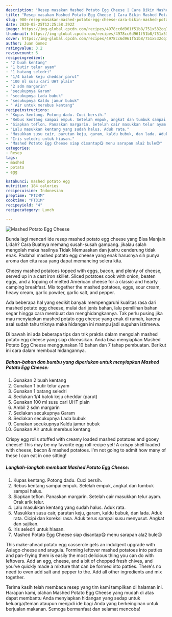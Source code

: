 ```yaml
---
description: "Resep masakan Mashed Potato Egg Cheese | Cara Bikin Mashed Potato Egg Cheese Yang Enak Dan Lezat"
title: "Resep masakan Mashed Potato Egg Cheese | Cara Bikin Mashed Potato Egg Cheese Yang Enak Dan Lezat"
slug: 980-resep-masakan-mashed-potato-egg-cheese-cara-bikin-mashed-potato-egg-cheese-yang-enak-dan-lezat
date: 2020-05-25T12:25:58.392Z
image: https://img-global.cpcdn.com/recipes/4978cc6d961f51b8/751x532cq70/mashed-potato-egg-cheese-foto-resep-utama.jpg
thumbnail: https://img-global.cpcdn.com/recipes/4978cc6d961f51b8/751x532cq70/mashed-potato-egg-cheese-foto-resep-utama.jpg
cover: https://img-global.cpcdn.com/recipes/4978cc6d961f51b8/751x532cq70/mashed-potato-egg-cheese-foto-resep-utama.jpg
author: Juan Gomez
ratingvalue: 3.2
reviewcount: 6
recipeingredient:
- "2 buah kentang"
- "1 butir telur ayam"
- "1 batang seledri"
- "1/4 balok keju cheddar parut"
- "100 ml susu cari UHT plain"
- "2 sdm margarin"
- "secukupnya Garam"
- "secukupnya Lada bubuk"
- "secukupnya Kaldu jamur bubuk"
- " Air untuk merebus kentang"
recipeinstructions:
- "Kupas kentang. Potong dadu. Cuci bersih."
- "Rebus kentang sampai empuk. Setelah empuk, angkat dan tumbuk sampai halus."
- "Siapkan teflon. Panaskan margarin. Setelah cair masukkan telur ayam. Orak arik telur."
- "Lalu masukkan kentang yang sudah halus. Aduk rata."
- "Masukkan susu cair, parutan keju, garam, kaldu bubuk, dan lada. Aduk rata. Cicipi dan koreksi rasa. Aduk terus sampai susu menyusut. Angkat dan sajikan."
- "Iris seledri untuk hiasan."
- "Mashed Potato Egg Cheese siap disantap😋 menu sarapan ala2 bule😉"
categories:
- Resep
tags:
- mashed
- potato
- egg

katakunci: mashed potato egg 
nutrition: 184 calories
recipecuisine: Indonesian
preptime: "PT24M"
cooktime: "PT31M"
recipeyield: "4"
recipecategory: Lunch

---
```



![Mashed Potato Egg Cheese](https://img-global.cpcdn.com/recipes/4978cc6d961f51b8/751x532cq70/mashed-potato-egg-cheese-foto-resep-utama.jpg)

Bunda lagi mencari ide resep mashed potato egg cheese yang Bisa Manjain Lidah? Cara Buatnya memang susah-susah gampang. jikalau salah mengolah maka hasilnya Tidak Memuaskan dan justru cenderung tidak enak. Padahal mashed potato egg cheese yang enak harusnya sih punya aroma dan cita rasa yang dapat memancing selera kita.

Cheesy mashed potatoes topped with eggs, bacon, and plenty of cheese, served up in a cast iron skillet. Sliced potatoes cook with onion, beaten eggs, and a topping of melted American cheese for a classic and hearty camping breakfast. Mix together the mashed potatoes, eggs, sour cream, heavy cream, garlic powder, garlic salt, and pepper.

Ada beberapa hal yang sedikit banyak mempengaruhi kualitas rasa dari mashed potato egg cheese, mulai dari jenis bahan, lalu pemilihan bahan segar hingga cara membuat dan menghidangkannya. Tak perlu pusing jika mau menyiapkan mashed potato egg cheese yang enak di rumah, karena asal sudah tahu triknya maka hidangan ini mampu jadi suguhan istimewa.


Di bawah ini ada beberapa tips dan trik praktis dalam mengolah mashed potato egg cheese yang siap dikreasikan. Anda bisa menyiapkan Mashed Potato Egg Cheese menggunakan 10 bahan dan 7 tahap pembuatan. Berikut ini cara dalam membuat hidangannya.

<!--inarticleads1-->

##### Bahan-bahan dan bumbu yang diperlukan untuk menyiapkan Mashed Potato Egg Cheese:

1. Gunakan 2 buah kentang
1. Gunakan 1 butir telur ayam
1. Gunakan 1 batang seledri
1. Sediakan 1/4 balok keju cheddar (parut)
1. Gunakan 100 ml susu cari UHT plain
1. Ambil 2 sdm margarin
1. Sediakan secukupnya Garam
1. Sediakan secukupnya Lada bubuk
1. Gunakan secukupnya Kaldu jamur bubuk
1. Gunakan  Air untuk merebus kentang


Crispy egg rolls stuffed with creamy loaded mashed potatoes and gooey cheese! This may be my favorite egg roll recipe yet! A crispy shell loaded with cheese, bacon &amp; mashed potatoes. I&#39;m not going to admit how many of these I can eat in one sitting! 

<!--inarticleads2-->

##### Langkah-langkah membuat Mashed Potato Egg Cheese:

1. Kupas kentang. Potong dadu. Cuci bersih.
1. Rebus kentang sampai empuk. Setelah empuk, angkat dan tumbuk sampai halus.
1. Siapkan teflon. Panaskan margarin. Setelah cair masukkan telur ayam. Orak arik telur.
1. Lalu masukkan kentang yang sudah halus. Aduk rata.
1. Masukkan susu cair, parutan keju, garam, kaldu bubuk, dan lada. Aduk rata. Cicipi dan koreksi rasa. Aduk terus sampai susu menyusut. Angkat dan sajikan.
1. Iris seledri untuk hiasan.
1. Mashed Potato Egg Cheese siap disantap😋 menu sarapan ala2 bule😉


This make-ahead potato egg casserole gets an indulgent upgrade with Asiago cheese and arugula. Forming leftover mashed potatoes into patties and pan-frying them is easily the most delicious thing you can do with leftovers. Add an egg, cheese, and a bit of chopped fresh chives, and you&#39;ve quickly made a mixture that can be formed into patties. There&#39;s no need to even add salt and pepper to the. Add all other ingredients and mix together. 

Terima kasih telah membaca resep yang tim kami tampilkan di halaman ini. Harapan kami, olahan Mashed Potato Egg Cheese yang mudah di atas dapat membantu Anda menyiapkan hidangan yang sedap untuk keluarga/teman ataupun menjadi ide bagi Anda yang berkeinginan untuk berjualan makanan. Semoga bermanfaat dan selamat mencoba!

